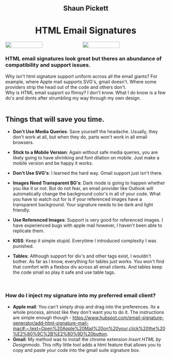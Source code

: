 

<h2 align='center' color='#f4a301;'>
Shaun  Pickett
</h2>
<h1 align='center'> HTML Email Signatures  </h1>

<div style='display: flex; gap:0'>
<img src='https://res.cloudinary.com/dyneqi48f/image/upload/v1696125706/light-mode-signature_c50rry.png' 
  alt='' width='48%'/>
<img src='https://res.cloudinary.com/dyneqi48f/image/upload/v1696125706/dark-mode-signature_pidmq5.png' 
  alt='' width='48%'/>
</div>

<h3>HTML email signatures look great but theres an abundance of compatibility and support issues.  </h3>

<p>Why isn't html signature support uniform across all the email giants?
  For example, where Apple mail supports SVG's, gmail doesn't. 
  Where some providers strip the head out of the code and others don't. <br>
  Why is HTML email support so flimsy? I don't know. What I do know is a few do's and donts after strumbling my way through my own design. 
  <br>
  <br> 
  <h2>Things that will save you time. </h2>

 - <strong>Don't Use Media Queries</strong>: Save yourself the headache. Usually, they don't work at all, but when they do, parts won't work in all email browsers. <br> 

 - <strong>Stick to a Mobile Version</strong>: Again without safe media queries, you are likely going to have shrinking and font dilation on mobile. Just make a mobile version and be happy it works. <br>

 - <strong>Don't Use SVG's</strong>:  I learned the hard way. Gmail support just isn't there. <br>
 - <strong>Images Need Transparent BG's</strong>: Dark mode is going to happen whether you like it or not. But do not fear, an email provider like Outlook will automatically change the background color's in all of your code. What you have to watch out for is if your referenced images have a transparent background. Your signature needs to be dark and light friendly. 
 - <strong>Use Referenced Images</strong>: Support is very good for referenced images. I have experienced bugs with apple mail however, I haven't been able to replicate them. 
 - <strong>KISS</strong>: Keep it simple stupid. Everytime I introduced complexity I was punished.
 - <strong>Tables</strong>: Although support for div's and other tags exist, I wouldn't bother. As far as I know, everything for tables just works. You won't find that comfort with a flexbox div across all email clients. And tables keep the code small so play it safe and use table tags. 
</p>
<br>
<h3>How do I inject my signature into my preferred email client? </h3>

 - <strong>Apple mail</strong>: You can't simply drop and drag into the preferences. Its a whole process, almost like they don't want you to do it. The instructions are simple enough though - https://www.hubspot.com/email-signature-generator/add-html-signature-mail-mac#:~:text=Open%20Apple%20Mail%20on%20your,click%20the%20%E2%80%9C%2B%E2%80%9D%20button. 
 - <strong>Gmail</strong>: My method was to install the chrome extension <i>Insert HTML by Designmodo</i>. This nifty little tool adds a html feature that allows you to copy and paste your code into the gmail suite signature box. 
